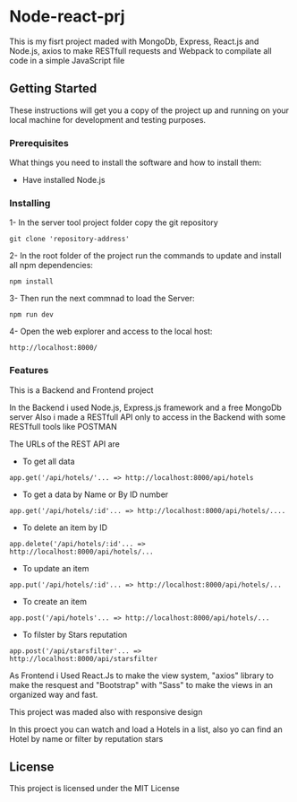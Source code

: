 # Node-react-prj
This is my fisrt project maded with MongoDb, Express, React.js and Node.js, axios to make RESTfull requests and Webpack to compilate all code in a simple JavaScript file

## Getting Started

These instructions will get you a copy of the project up and running on your local machine for development and testing purposes.

### Prerequisites
What things you need to install the software and how to install them:
- Have installed Node.js

### Installing
1- In the server tool project folder copy the git repository
```
git clone 'repository-address'
```
2- In the root folder of the project run the commands to update and install all npm dependencies:
```
npm install
``` 
3- Then run the next commnad to load the Server:
```
npm run dev
```
4- Open the web explorer and access to the local host:
```
http://localhost:8000/
```


### Features
This is a Backend and Frontend project

In the Backend i used Node.js, Express.js framework and a free MongoDb server
Also i made a RESTfull API only to access in the Backend with some RESTfull tools like POSTMAN

The URLs of the REST API are

- To get all data
```
app.get('/api/hotels/'... => http://localhost:8000/api/hotels
```
- To get a data by Name or By ID number
```
app.get('/api/hotels/:id'... => http://localhost:8000/api/hotels/....
```
- To delete an item by ID
```
app.delete('/api/hotels/:id'... => http://localhost:8000/api/hotels/...
```
- To update an item
```
app.put('/api/hotels/:id'... => http://localhost:8000/api/hotels/...
```
- To create an item
```
app.post('/api/hotels'... => http://localhost:8000/api/hotels/...
```
- To filster by Stars reputation
```
app.post('/api/starsfilter'... => http://localhost:8000/api/starsfilter
```


As Frontend i Used React.Js to make the view system, "axios" library to make the resquest and "Bootstrap" with "Sass" to make the views in an organized way and fast. 

This project was maded also with responsive design

In this proect you can watch and load a Hotels in a list, also yo can find an Hotel by name or filter by reputation stars


## License

This project is licensed under the MIT License